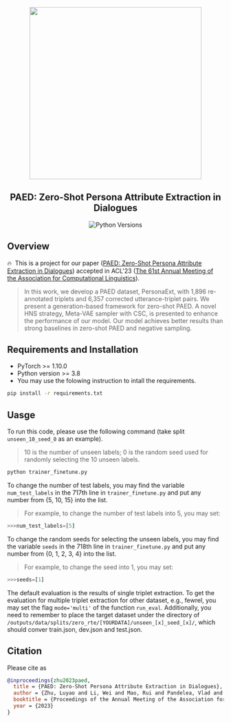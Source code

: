 <div align="center"><img src="https://github.com/Cyn7hia/PAED/blob/main/image/Meta-VAE_sampler.png" height="400px"/></div>
<h2 align="center">PAED: Zero-Shot Persona Attribute Extraction in Dialogues</h2>

<div align="center">
    <a>
        <img alt="Python Versions" src="https://img.shields.io/badge/python-%3E%3D3.8-blue">
    </a>
</div>

## Overview
🔥 &nbsp;This is a project for our paper ([PAED: Zero-Shot Persona Attribute Extraction in Dialogues](/paper/PAED.pdf)) accepted in ACL'23 ([The 61st Annual Meeting of the Association for Computational Linguistics](https://2023.aclweb.org)).
>In this work, we develop a PAED dataset, PersonaExt, with 1,896 re-annotated triplets and 6,357 corrected utterance-triplet pairs. 
>We present a generation-based framework for zero-shot PAED. A novel HNS strategy, Meta-VAE sampler with CSC, is presented to enhance the performance of our model.
>Our model achieves better results than strong baselines in zero-shot PAED and negative sampling.

## Requirements and Installation
* PyTorch >= 1.10.0
* Python version >= 3.8
* You may use the folowing instruction to intall the requirements.
```bash
pip install -r requirements.txt
```

## Uasge
To run this code, please use the following command (take split `unseen_10_seed_0` as an example). 
>10 is the number of unseen labels; 0 is the random seed used for randomly selecting the 10 unseen labels.

```bash
python trainer_finetune.py
```
To change the number of test labels, you may find the variable `num_test_labels` in the 717th line in `trainer_finetune.py` and put any number from {5, 10, 15} into the list.
>For example, to change the number of test labels into 5, you may set:
```python
>>>num_test_labels=[5]
```

To change the random seeds for selecting the unseen labels, you may find the variable `seeds` in the 718th line in `trainer_finetune.py` and put any number from {0, 1, 2, 3, 4} into the list.
>For example, to change the seed into 1, you may set:
```python
>>>seeds=[1]
```

The default evaluation is the results of single triplet extraction. To get the evaluation for multiple triplet extraction for other dataset, e.g., fewrel, you may set the flag `mode='multi'` of the function `run_eval`. Additionally, you need to remember to place the target dataset under the directory of `/outputs/data/splits/zero_rte/[YOURDATA]/unseen_[x]_seed_[x]/`, which should conver train.json, dev.json and test.json.

## Citation
Please cite as
```bibtex
@inproceedings{zhu2023paed,
  title = {PAED: Zero-Shot Persona Attribute Extraction in Dialogues},
  author = {Zhu, Luyao and Li, Wei and Mao, Rui and Pandelea, Vlad and Cambria, Erik},
  booktitle = {Proceedings of the Annual Meeting of the Association for Computational Linguistics},
  year = {2023}
}
```



